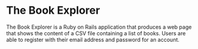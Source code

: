 # The Book Explorer

 The Book Explorer is a Ruby on Rails application that produces a web page that shows the content of a CSV file containing a list of books.
 Users are able to register with their email address and password for an account. 





<!-- Things you may want to cover:

* Ruby version

* System dependencies

* Configuration

* Database creation

* Database initialization

* How to run the test suite

* Services (job queues, cache servers, search engines, etc.)

* Deployment instructions

* ... -->
